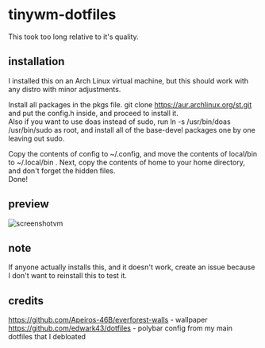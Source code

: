 # tinywm-dotfiles
This took too long relative to it's quality.
## installation
I installed this on an Arch Linux virtual machine, but this should work with any distro with minor adjustments.

Install all packages in the pkgs file.
git clone https://aur.archlinux.org/st.git and put the config.h inside, and proceed to install it. <br>
Also if you want to use doas instead of sudo, run ln -s /usr/bin/doas /usr/bin/sudo as root, and install all of the base-devel packages one by one leaving out sudo.

Copy the contents of config to ~/.config, and move the contents of local/bin to ~/.local/bin .
Next, copy the contents of home to your home directory, and don't forget the hidden files. <br>
Done!

## preview
![screenshotvm](https://github.com/edwark43/tinywm-dotfiles/assets/97860398/f130d225-5eef-4b9d-aa77-14763badd509)

## note
If anyone actually installs this, and it doesn't work, create an issue because I don't want to reinstall this to test it.

## credits
https://github.com/Apeiros-46B/everforest-walls - wallpaper <br>
https://github.com/edwark43/dotfiles - polybar config from my main dotfiles that I debloated
